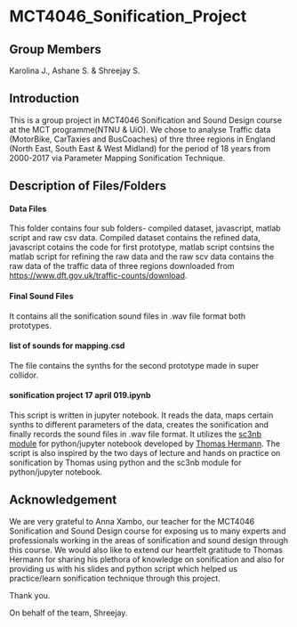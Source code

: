 # MCT4046_Sonification_Project

## Group Members
Karolina J., Ashane S. & Shreejay S.

## Introduction
This is a group project in MCT4046 Sonification and Sound Design course at the MCT programme(NTNU & UiO). We chose to analyse Traffic data (MotorBike, CarTaxies and BusCoaches) of thre three regions in England (North East, South East &  West Midland) for the period of 18 years from 2000-2017 via Parameter Mapping Sonification Technique.

## Description of Files/Folders
#### Data Files
This folder contains four sub folders- compiled dataset, javascript, matlab script and raw csv data. Compiled dataset contains the refined data, javascript cotains the code for first prototype, matlab script contsins the matlab script for refining the raw data and the raw scv data contains the raw data of the traffic data of three regions downloaded from https://www.dft.gov.uk/traffic-counts/download.


#### Final Sound Files
It contains all the sonification sound files in .wav file format both prototypes.

#### list of sounds for mapping.csd
The file contains the synths for the second prototype made in super collidor.

#### sonification project 17 april 019.ipynb
This script is written in jupyter notebook. It reads the data, maps certain synths to different parameters of the data, creates the sonification and finally records the sound files in .wav file format. It utilizes the <a href="https://github.com/thomas-hermann/sc3nb" target="_blank">sc3nb module</a> for python/jupyter notebook developed by <a href="https://sonification.de/thermann/" target="_blank">Thomas Hermann</a>. The script is also inspired by the two days of lecture and hands on practice on sonification by Thomas using python and the sc3nb module for python/jupyter notebook.

## Acknowledgement
We are very grateful to Anna Xambo, our teacher for the MCT4046 Sonification and Sound Design course for exposing us to many experts and professionals working in the areas of sonification and sound design through this course. We would also like to extend our heartfelt gratitude to Thomas Hermann for sharing his plethora of knowledge on sonification and also for providing us with his slides and python script which helped us practice/learn sonification technique through this project.

Thank you.

On behalf of the team, 
Shreejay.


